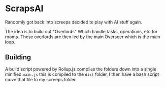 # ScrapsAI
Randomly got back into screeps decided to play with AI stuff again.

The idea is to build out "Overlords" Which handle tasks, operations, etc for rooms. These overlords are then led by the main Overseer which is the main loop.

## Building

A build script powered by Rollup.js compiles the folders down into a single minified `main.js` this is compiled to the `dist` folder, I then have a bash script move that file to my screeps folder
